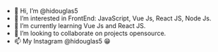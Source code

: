 - 👋 Hi, I’m @hidouglas5
- 👀 I’m interested in FrontEnd: JavaScript, Vue Js, React JS, Node Js.
- 🌱 I’m currently learning Vue Js and React JS.
- 💞️ I’m looking to collaborate on projects opensource.
- 📫 My Instagram @hidouglas5 😁 

<!---
hidouglas5/hidouglas5 is a ✨ special ✨ repository because its `README.md` (this file) appears on your GitHub profile.
You can click the Preview link to take a look at your changes.
--->
